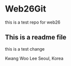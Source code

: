 # Web26Git
this is a test repo for web26

## This is a readme file

this is a test change

Kwang Woo Lee
Seoul, Korea